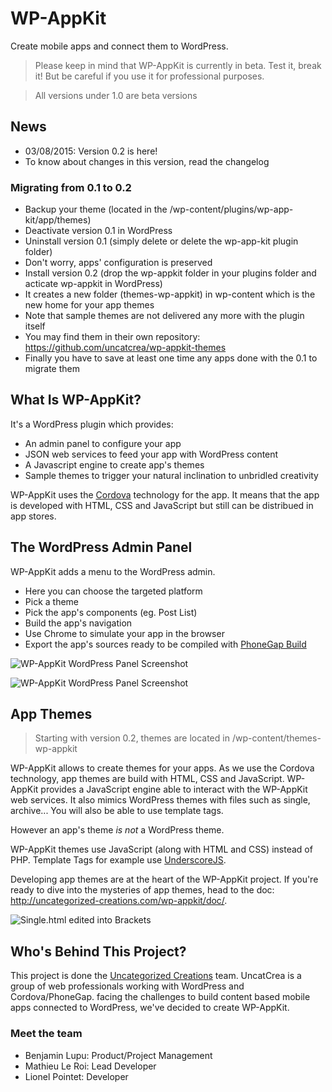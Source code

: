 # WP-AppKit
Create mobile apps and connect them to WordPress.
> Please keep in mind that WP-AppKit is currently in beta. Test it, break it! But be careful if you use it for professional purposes.

> All versions under 1.0 are beta versions

## News
* 03/08/2015: Version 0.2 is here!
* To know about changes in this version, read the changelog
### Migrating from 0.1 to 0.2
* Backup your theme (located in the /wp-content/plugins/wp-app-kit/app/themes)
* Deactivate version 0.1 in WordPress
* Uninstall version 0.1 (simply delete or delete the wp-app-kit plugin folder)
* Don't worry, apps' configuration is preserved
* Install version 0.2 (drop the wp-appkit folder in your plugins folder and acticate wp-appkit in WordPress)
* It creates a new folder (themes-wp-appkit) in wp-content which is the new home for your app themes
* Note that sample themes are not delivered any more with the plugin itself
* You may find them in their own repository: https://github.com/uncatcrea/wp-appkit-themes
* Finally you have to save at least one time any apps done with the 0.1 to migrate them

## What Is WP-AppKit?
It's a WordPress plugin which provides:
* An admin panel to configure your app
* JSON web services to feed your app with WordPress content
* A Javascript engine to create app's themes
* Sample themes to trigger your natural inclination to unbridled creativity

WP-AppKit uses the [Cordova](http://cordova.apache.org/) technology for the app. It means that the app is developed with HTML, CSS and JavaScript but still can be distribued in app stores.

## The WordPress Admin Panel
WP-AppKit adds a menu to the WordPress admin.
* Here you can choose the targeted platform
* Pick a theme
* Pick the app's components (eg. Post List)
* Build the app's navigation
* Use Chrome to simulate your app in the browser
* Export the app's sources ready to be compiled with [PhoneGap Build](https://build.phonegap.com/)

![WP-AppKit WordPress Panel Screenshot](https://cloud.githubusercontent.com/assets/6179747/6526510/ef87b228-c412-11e4-8c90-2753b6d1f4ef.png)

![WP-AppKit WordPress Panel Screenshot](https://cloud.githubusercontent.com/assets/6179747/6472500/4d27fd6a-c1f3-11e4-90fb-df233d82a98b.png)

## App Themes
> Starting with version 0.2, themes are located in /wp-content/themes-wp-appkit

WP-AppKit allows to create themes for your apps. As we use the Cordova technology, app themes are build with HTML, CSS and JavaScript. WP-AppKit provides a JavaScript engine able to interact with the WP-AppKit web services. It also mimics WordPress themes with files such as single, archive... You will also be able to use template tags.

However an app's theme *is not* a WordPress theme.

WP-AppKit themes use JavaScript (along with HTML and CSS) instead of PHP. Template Tags for example use [UnderscoreJS](http://underscorejs.org/).

Developing app themes are at the heart of the WP-AppKit project. If you're ready to dive into the mysteries of app themes, head to the doc: http://uncategorized-creations.com/wp-appkit/doc/.

![Single.html edited into Brackets](https://cloud.githubusercontent.com/assets/6179747/6472801/32accb3a-c1f5-11e4-8ff8-f7286b082a7c.png)

## Who's Behind This Project?
This project is done the [Uncategorized Creations](http://uncategorized-creations.com/) team. UncatCrea is a group of web professionals working with WordPress and Cordova/PhoneGap. facing the challenges to build content based mobile apps connected to WordPress, we've decided to create WP-AppKit.

### Meet the team
* Benjamin Lupu: Product/Project Management
* Mathieu Le Roi: Lead Developer
* Lionel Pointet: Developer